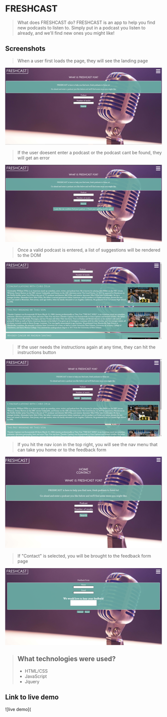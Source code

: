 FRESHCAST
=========

> What does FRESHCAST do? FRESHCAST is an app to help you find new podcasts to listen to.
> Simply put in a podcast you listen to already, and we'll find new ones you might like!

## Screenshots

> When a user first loads the page, they will see the landing page

![landing page](freshCast-screenshots/landing-page.png)

> If the user doesent enter a podcast or the podcast cant be found, they will get an error

![error message](freshCast-screenshots/couldent-find-podcast.png)

> Once a valid podcast is entered, a list of suggestions will be rendered to the DOM

![results to DOM](freshCast-screenshots/podcasts-loaded-to-DOM.png)


> If the user needs the instructions again at any time, they can hit the instructions button

![Instructions toggle](freshCast-screenshots/instructions-toggle.png)

> If you hit the nav icon in the top right, you will see the nav menu that can take you home or to the feedback form

![nav menu](freshCast-screenshots/landing-page-w-nav-toggle.png)

> If "Contact" is selected, you will be brought to the feedback form page

![contact form](freshCast-screenshots/contact-form.png)

> ## What technologies were used?
> * HTML/CSS
> * JavaScript
> * Jquery

## Link to live demo
![live demo](
